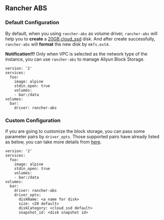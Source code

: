 ## Rancher ABS

### Default Configuration

By default, when you using `rancher-abs` as volume driver, `rancher-abs` will help you to **create** a [20GB cloud_ssd](https://help.aliyun.com/document_detail/25513.html) disk. And after create successfully, `rancher-abs` will **format** the new disk by `mkfs.ext4`. 

**Notification!!!** Only when VPC is selected as the network type of the instance, you can use `rancher-abs` to manage Aliyun Block Storage.

```
version: '2'
services:
  foo:
    image: alpine
    stdin_open: true
    volumes:
    - bar:/data
volumes:
  bar:
    driver: rancher-abs
```

### Custom Configuration

If you are going to customize the block storage, you can pass some parameter pairs by `driver_opts`. Those supported pairs have already listed as below,  you can take more details from [here](https://help.aliyun.com/document_detail/25513.html).

```
version: '2'
services:
  foo:
    image: alpine
    stdin_open: true
    volumes:
    - bar:/data
volumes:
  bar:
    driver: rancher-abs
    driver_opts:
      diskName: <a name for disk>
      size: <20 default>
      diskCategory: <cloud_ssd default>
      snapshot_id: <disk snapshot id>
```
